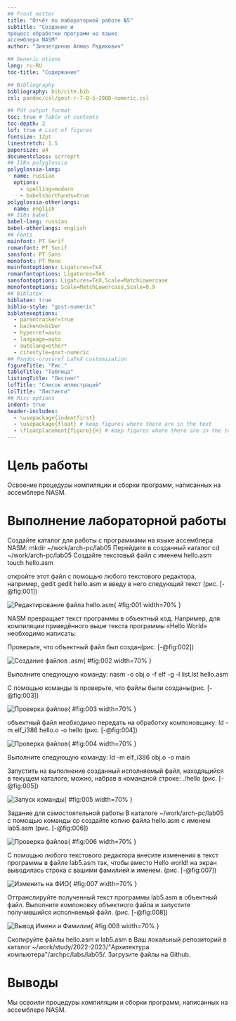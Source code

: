 ```yaml
---
## Front matter
title: "Отчёт по лабораторной работе №5"
subtitle: "Создание и
процесс обработки программ на языке
ассемблера NASM"
author: "Зиязетдинов Алмаз Радикович"

## Generic otions
lang: ru-RU
toc-title: "Содержание"

## Bibliography
bibliography: bib/cite.bib
csl: pandoc/csl/gost-r-7-0-5-2008-numeric.csl

## Pdf output format
toc: true # Table of contents
toc-depth: 2
lof: true # List of figures
fontsize: 12pt
linestretch: 1.5
papersize: a4
documentclass: scrreprt
## I18n polyglossia
polyglossia-lang:
  name: russian
  options:
	- spelling=modern
	- babelshorthands=true
polyglossia-otherlangs:
  name: english
## I18n babel
babel-lang: russian
babel-otherlangs: english
## Fonts
mainfont: PT Serif
romanfont: PT Serif
sansfont: PT Sans
monofont: PT Mono
mainfontoptions: Ligatures=TeX
romanfontoptions: Ligatures=TeX
sansfontoptions: Ligatures=TeX,Scale=MatchLowercase
monofontoptions: Scale=MatchLowercase,Scale=0.9
## Biblatex
biblatex: true
biblio-style: "gost-numeric"
biblatexoptions:
  - parentracker=true
  - backend=biber
  - hyperref=auto
  - language=auto
  - autolang=other*
  - citestyle=gost-numeric
## Pandoc-crossref LaTeX customization
figureTitle: "Рис."
tableTitle: "Таблица"
listingTitle: "Листинг"
lofTitle: "Список иллюстраций"
lolTitle: "Листинги"
## Misc options
indent: true
header-includes:
  - \usepackage{indentfirst}
  - \usepackage{float} # keep figures where there are in the text
  - \floatplacement{figure}{H} # keep figures where there are in the text
---
```


# Цель работы

Освоение процедуры компиляции и сборки программ, написанных на ассемблере NASM.

# Выполнение лабораторной работы

Создайте каталог для работы с программами на языке ассемблера NASM:
mkdir ~/work/arch-pc/lab05
Перейдите в созданный каталог
cd ~/work/arch-pc/lab05
Создайте текстовый файл с именем hello.asm
touch hello.asm 

откройте этот файл с помощью любого текстового редактора, например, gedit
gedit hello.asm
 и введу в него следующий текст (рис. [-@fig:001])

![Редактирование файла hello.asm](image/1.png){ #fig:001 width=70% }

NASM превращает текст программы в объектный код. Например, для компиляции приведённого выше текста программы «Hello World» необходимо написать:

Проверьте, что объектный файл был создан(рис. [-@fig:002])

![Создание файлов .asm](image/2.png){ #fig:002 width=70% }

Выполните следующую команду:
nasm -o obj.o -f elf -g -l list.lst hello.asm


С помощью команды ls проверьте, что файлы были созданы(рис. [-@fig:003])

![Проверка файлов](image/3.png){ #fig:003 width=70% }

объектный файл необходимо передать на обработку компоновщику:
ld -m elf_i386 hello.o -o hello
(рис. [-@fig:004])

![Проверка файлов](image/4.png){ #fig:004 width=70% }


Выполните следующую команду:
ld -m elf_i386 obj.o -o main


Запустить на выполнение созданный исполняемый файл, находящийся в
текущем каталоге, можно, набрав в командной строке:
./hello
(рис. [-@fig:005])

![Запуск команды](image/5.png){ #fig:005 width=70% }


Задание для самостоятельной работы
В каталоге ~/work/arch-pc/lab05 с помощью команды cp создайте копию
файла hello.asm с именем lab5.asm
(рис. [-@fig:006])

![Проверка файлов](image/6.png){ #fig:006 width=70% }

С помощью любого текстового редактора внесите изменения в текст программы в файле lab5.asm так, чтобы вместо Hello world! на экран выводилась строка с вашими фамилией и именем.
(рис. [-@fig:007])

![Изменить на ФИО](image/7.png){ #fig:007 width=70% }

Оттранслируйте полученный текст программы lab5.asm в объектный файл. Выполните компоновку объектного файла и запустите получившийся исполняемый файл.
(рис. [-@fig:008])

![Вывод Имени и Фамилии](image/8.png){ #fig:008 width=70% }

Скопируйте файлы hello.asm и lab5.asm в Ваш локальный репозиторий в каталог ~/work/study/2022-2023/"Архитектура компьютера"/archpc/labs/lab05/. Загрузите файлы на Github.

# Выводы

Мы освоили процедуры компиляции и сборки программ, написанных на ассемблере NASM.

